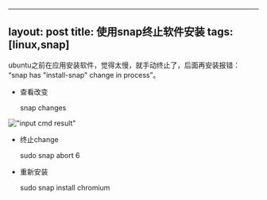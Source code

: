
---
layout: post
title: 使用snap终止软件安装 
tags: [linux,snap]
---

ubuntu之前在应用安装软件，觉得太慢，就手动终止了，后面再安装报错： “snap has "install-snap" change in process”。

* 查看改变

    snap changes

!["input cmd result"](../images/snap_changes.png)

* 终止change

    sudo snap abort 6

* 重新安装

    sudo snap install chromium